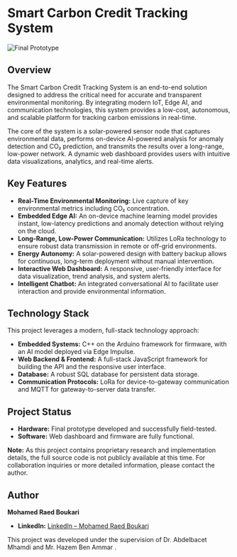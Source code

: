 # Smart Carbon Credit Tracking System

![Final Prototype](images/prototype.jpg) <!-- **Action:** Add a good photo of your prototype to an 'images' folder in your repo -->


## Overview

The Smart Carbon Credit Tracking System is an end-to-end solution designed to address the critical need for accurate and transparent environmental monitoring. By integrating modern IoT, Edge AI, and communication technologies, this system provides a low-cost, autonomous, and scalable platform for tracking carbon emissions in real-time.

The core of the system is a solar-powered sensor node that captures environmental data, performs on-device AI-powered analysis for anomaly detection and CO₂ prediction, and transmits the results over a long-range, low-power network. A dynamic web dashboard provides users with intuitive data visualizations, analytics, and real-time alerts.

## Key Features

-   **Real-Time Environmental Monitoring:** Live capture of key environmental metrics including CO₂ concentration.
-   **Embedded Edge AI:** An on-device machine learning model provides instant, low-latency predictions and anomaly detection without relying on the cloud.
-   **Long-Range, Low-Power Communication:** Utilizes LoRa technology to ensure robust data transmission in remote or off-grid environments.
-   **Energy Autonomy:** A solar-powered design with battery backup allows for continuous, long-term deployment without manual intervention.
-   **Interactive Web Dashboard:** A responsive, user-friendly interface for data visualization, trend analysis, and system alerts.
-   **Intelligent Chatbot:** An integrated conversational AI to facilitate user interaction and provide environmental information.

## Technology Stack

This project leverages a modern, full-stack technology approach:

-   **Embedded Systems:** C++ on the Arduino framework for firmware, with an AI model deployed via Edge Impulse.
-   **Web Backend & Frontend:** A full-stack JavaScript framework for building the API and the responsive user interface.
-   **Database:** A robust SQL database for persistent data storage.
-   **Communication Protocols:** LoRa for device-to-gateway communication and MQTT for gateway-to-server data transfer.

## Project Status

-   **Hardware:** Final prototype developed and successfully field-tested.
-   **Software:** Web dashboard and firmware are fully functional.


**Note:** As this project contains proprietary research and implementation details, the full source code is not publicly available at this time. For collaboration inquiries or more detailed information, please contact the author.

## Author

**Mohamed Raed Boukari**

-   **LinkedIn:** [LinkedIn – Mohamed Raed Boukari](https://www.linkedin.com/in/mohamed-raed-boukari-6a7353257)

This project was developed under the supervision of Dr. Abdelbacet Mhamdi  and Mr. Hazem Ben Ammar .

